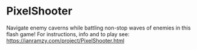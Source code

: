 # PixelShooter
Navigate enemy caverns while battling non-stop waves of enemies in this flash game!
For instructions, info and to play see:
https://ianramzy.com/project/PixelShooter.html
